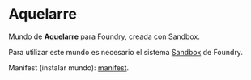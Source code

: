 # Aquelarre

Mundo de **Aquelarre** para Foundry, creada con Sandbox.

Para utilizar este mundo es necesario el sistema [Sandbox](https://gitlab.com/rolnl/sandbox-system-builder/-/tree/master) de Foundry.

Manifest (instalar mundo): [manifest](https://raw.githubusercontent.com/lozalojo/foundryvtt-aquelarre/master/world.json).

